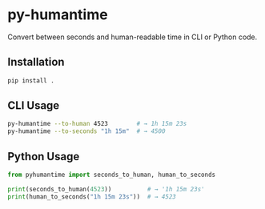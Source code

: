 # py-humantime

Convert between seconds and human-readable time in CLI or Python code.

## Installation

```bash
pip install .
```

## CLI Usage

```bash
py-humantime --to-human 4523        # → 1h 15m 23s
py-humantime --to-seconds "1h 15m"  # → 4500
```

## Python Usage

```python
from pyhumantime import seconds_to_human, human_to_seconds

print(seconds_to_human(4523))          # → '1h 15m 23s'
print(human_to_seconds("1h 15m 23s"))  # → 4523
```
